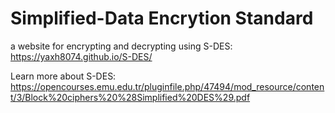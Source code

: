 # Simplified-Data Encrytion Standard
 a website for encrypting and decrypting using S-DES: https://yaxh8074.github.io/S-DES/


 Learn more about S-DES: https://opencourses.emu.edu.tr/pluginfile.php/47494/mod_resource/content/3/Block%20ciphers%20%28Simplified%20DES%29.pdf

